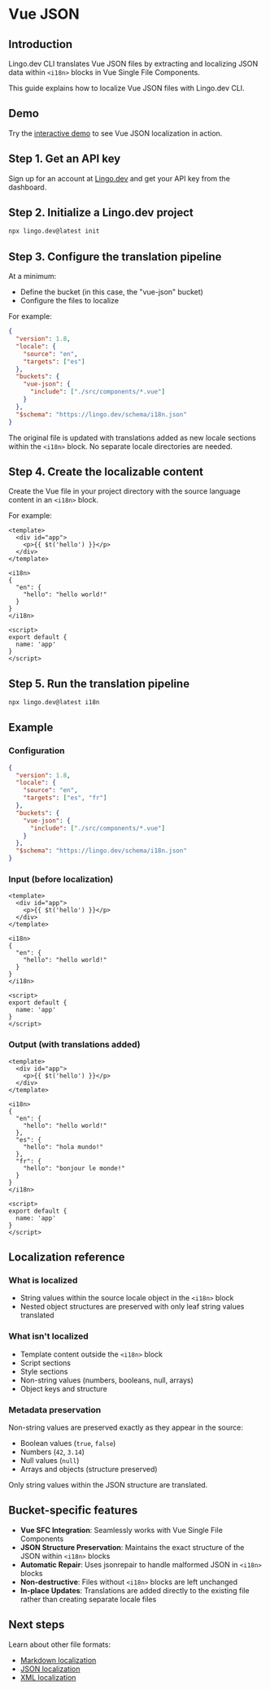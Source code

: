 # Vue JSON

## Introduction

Lingo.dev CLI translates Vue JSON files by extracting and localizing JSON data within `<i18n>` blocks in Vue Single File Components.

This guide explains how to localize Vue JSON files with Lingo.dev CLI.

## Demo

Try the [interactive demo](https://lingo.dev/demo) to see Vue JSON localization in action.

## Step 1. Get an API key

Sign up for an account at [Lingo.dev](https://lingo.dev) and get your API key from the dashboard.

## Step 2. Initialize a Lingo.dev project

```bash
npx lingo.dev@latest init
```

## Step 3. Configure the translation pipeline

At a minimum:

- Define the bucket (in this case, the "vue-json" bucket)
- Configure the files to localize

For example:

```json
{
  "version": 1.8,
  "locale": {
    "source": "en",
    "targets": ["es"]
  },
  "buckets": {
    "vue-json": {
      "include": ["./src/components/*.vue"]
    }
  },
  "$schema": "https://lingo.dev/schema/i18n.json"
}
```

The original file is updated with translations added as new locale sections within the `<i18n>` block. No separate locale directories are needed.

## Step 4. Create the localizable content

Create the Vue file in your project directory with the source language content in an `<i18n>` block.

For example:

```vue
<template>
  <div id="app">
    <p>{{ $t('hello') }}</p>
  </div>
</template>

<i18n>
{
  "en": {
    "hello": "hello world!"
  }
}
</i18n>

<script>
export default {
  name: 'app'
}
</script>
```

## Step 5. Run the translation pipeline

```bash
npx lingo.dev@latest i18n
```

## Example

### Configuration

```json
{
  "version": 1.8,
  "locale": {
    "source": "en",
    "targets": ["es", "fr"]
  },
  "buckets": {
    "vue-json": {
      "include": ["./src/components/*.vue"]
    }
  },
  "$schema": "https://lingo.dev/schema/i18n.json"
}
```

### Input (before localization)

```vue
<template>
  <div id="app">
    <p>{{ $t('hello') }}</p>
  </div>
</template>

<i18n>
{
  "en": {
    "hello": "hello world!"
  }
}
</i18n>

<script>
export default {
  name: 'app'
}
</script>
```

### Output (with translations added)

```vue
<template>
  <div id="app">
    <p>{{ $t('hello') }}</p>
  </div>
</template>

<i18n>
{
  "en": {
    "hello": "hello world!"
  },
  "es": {
    "hello": "hola mundo!"
  },
  "fr": {
    "hello": "bonjour le monde!"
  }
}
</i18n>

<script>
export default {
  name: 'app'
}
</script>
```

## Localization reference

### What is localized

- String values within the source locale object in the `<i18n>` block
- Nested object structures are preserved with only leaf string values translated

### What isn't localized

- Template content outside the `<i18n>` block
- Script sections
- Style sections
- Non-string values (numbers, booleans, null, arrays)
- Object keys and structure

### Metadata preservation

Non-string values are preserved exactly as they appear in the source:
- Boolean values (`true`, `false`)
- Numbers (`42`, `3.14`)
- Null values (`null`)
- Arrays and objects (structure preserved)

Only string values within the JSON structure are translated.

## Bucket-specific features

- **Vue SFC Integration**: Seamlessly works with Vue Single File Components
- **JSON Structure Preservation**: Maintains the exact structure of the JSON within `<i18n>` blocks
- **Automatic Repair**: Uses jsonrepair to handle malformed JSON in `<i18n>` blocks
- **Non-destructive**: Files without `<i18n>` blocks are left unchanged
- **In-place Updates**: Translations are added directly to the existing file rather than creating separate locale files

## Next steps

Learn about other file formats:
- [Markdown localization](https://lingo.dev/docs/markdown)
- [JSON localization](https://lingo.dev/docs/json)
- [XML localization](https://lingo.dev/docs/xml)